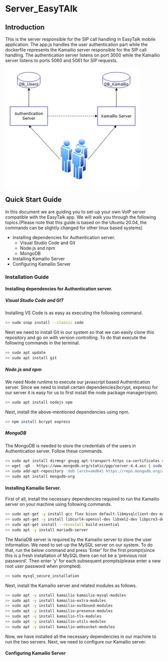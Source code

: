 # Server_EasyTAlk
## Introduction
This is the server responsible for the SIP call handling in EasyTalk mobile application. The app.js handles the user authentication part while the dockerfile represents the Kamailio server responsible for the SIP call handling. The authentication server listens on port 3000 while the Kamailio server listens to ports 5060 and 5061 for SIP requests.

![Server Scenario](server.png)

## Quick Start Guide
In this document we are guiding you to set-up your own VoIP server compatible with the EasyTalk app. We will walk you through the following topics.(Please note that this guide is based on the Ubuntu 20.04, the commands can be slightly changed for other linux based systems)

- Installing dependencies for Authentication server.
  - Visual Studio Code and Git
  - Node.js and npm
  - MongoDB
- Installing Kamailio Server
- Configuring Kamailio Server

### Installation Guide
#### Installing dependencies for Authentication server.
##### Visual Studio Code and GIT

Installing VS Code is as easy as executing the following command.
```sh
>> sudo snap install --classic code
```
Next we need to install Git in our system so that we can easily clone this repository and go on with version controlling. To do that execute the following commands in the terminal.

```sh
>> sudo apt update
>> sudo apt install git
```

##### Node.js and npm

We need Node runtime to execute our javascript based Authentication server. Since we need to install certain dependencies(bcrypt, express) for our server it is easy for us to first install the node package manager(npm).

```sh
>> sudo apt install nodejs npm
```
Next, install the above-mentioned dependencies using npm.

```sh
>> npm install bcrypt express
```

##### MongoDB

The MongoDB is needed to store the credentials of the users in Authentication server. Follow these commands.

```sh
>> sudo apt install dirmngr gnupg apt-transport-https ca-certificates software-properties-common
>> wget -qO - https://www.mongodb.org/static/pgp/server-4.4.asc | sudo apt-key add -
>> sudo add-apt-repository 'deb [arch=amd64] https://repo.mongodb.org/apt/ubuntu focal/mongodb-org/4.4 multiverse'
>> sudo apt install mongodb-org
```

#### Installing Kamailio Server.

First of all, install the necessary dependencies required to run the Kamailio server on your machine using following commands.

```sh
>> sudo apt-get -y install gcc flex bison default-libmysqlclient-dev make libssl-dev nano
>> sudo apt-get -y install libcurl4-openssl-dev libxml2-dev libpcre3-dev ntp
>> sudo apt-get install --reinstall build-essential
>> sudo apt -y install mariadb-server
```
The MariaDB server is required by the Kamailio server to store the user information. We need to set-up the MySQL server on our system. To do that, run the below command and press 'Enter' for the first prompt(since this is a fresh installation of MySQL there can not be a 'previous root password'. Then enter 'y' for each subsequent prompts(please enter a new root user password when prompted).

```sh
>> sudo mysql_secure_installation
```

Next, install the Kamailio server and related modules as follows.

```sh
>> sudo apt -y install kamailio kamailio-mysql-modules
>> sudo apt -y install kamailio-extra-modules
>> sudo apt -y install kamailio-outbound-modules
>> sudo apt -y install kamailio-presence-modules
>> sudo apt -y install kamailio-tls-modules
>> sudo apt -y install kamailio-utils-modules
>> sudo apt -y install kamailio-websocket-modules
```

Now, we have installed all the necessary dependencies in our machine to run the two servers. Next, we need to configure our Kamailio server.

#### Configuring Kamailio Server
